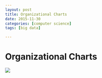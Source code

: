 ```yaml
---
layout: post
title: Organizational Charts
date: 2015-11-30
categories: [computer science]
tags: [big data]

---
```


# Organizational Charts

[![](http://sungsoo.github.com/images/organizational-charts.png)](http://sungsoo.github.com/images/organizational-charts.png)
